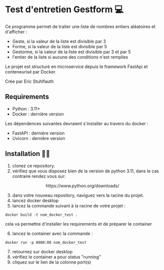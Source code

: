 # Test d'entretien Gestform 💻

Ce programme permet de traiter une liste de nombres entiers aléatoires et d'afficher : 
 - Geste, si la valeur de la liste est divisible par 3
 - Forme, si la valeur de la liste est divisible par 5
 - Gestorme, si la valeur de la liste est divisible par 3 et par 5
 - l'entier de la liste si aucune des conditions n'est remplies

Le projet est structuré en microservice depuis le framework FastApi et conteneurisé par Docker. 
 


Crée par Eric Stuhlfauth

## Requirements
  - Python : 3.11+
  - Docker : dernière version

Les dépendences suivantes devraient s'installer au travers du docker : 
  - FastAPI : dernière version 
  - Uvicorn : dernière version

## Installation 👩‍💻

1. clonez ce repository.
2. vérifiez que vous disposez bien de la version de python 3.11, dans le cas contraire rendez vous sur:

<p align="center">
https://www.python.org/downloads/
</p>
	
3. dans votre nouveau repository, naviguez vers la racine du projet.
4. lancez docker desktop 
5. lancez la commande suivant à la racine de votre projet :
```console
docker build -t nom_docker_test .
```
cela va permettre d'installer les requirements et de préparer le container

6. lancez le container avec la commande :
```console
docker run -p 8080:80 nom_docker_test
```
7. retournez sur docker desktop
8. vérifiez le container a pour status "running"
9. cliquez sur le lien de la colonne port(s)


